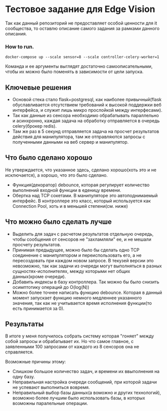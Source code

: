  # Тестовое задание для Edge Vision
 Так как данный репозиторий не предоставляет особой ценности для it сообщества, то оставлю описание самого задания за рамками данного описания. 
 
 ### How to run.
 
    docker-compose up --scale sensor=8 --scale controller-celery-worker=1
    
 Команда и ее аргументы выглядят достаточно самоописательными, чтобы их можно было поменять в зависимости от цели запуска.  
 ## Ключевые решения
 - Основой стека стало flask+postgresql, как наиболее привычный(flask обуславливается отсутствием требований к высокой поддержки веб интерфейса, и служит лишь микро прослойкой между интерфесами).
 - Так как данные из сенсора необходимо обрабатывать параллельно и асинхронно, каждая задача на обработку отправляется в очередь celery(брокер redis).
 - Там же раз в 5 секунд отправляется задача на просчет результатов действия для манипулятора, там же отправляются запросы с полученными данными на веб сервер и манипулятор.
 
 ## Что было сделано хорошо
 Не утверждается, что указанное здесь, сделано хорошо(хоть это и не исключается), а хорошо, что это было сделано.
 
 - Функция(декоратор) debounce, которая регулирует количество выполнений входной функции в еденицу времени.
 - Обертка над TCP сокетами. В манипуляторе это автоподнимаемый интерфейс. В контроллере это класс, который используется как Connection Pool, хоть и в меньшей степени(см. ниже)

 ## Что можно было сделать лучше
 
 - Выделить для задач с расчетом результатов отдельную очередь, чтобы сообщения от сенсоров не "захламляли" ее, и не мешали просчету результатов.
 - Принимая предыдущее, можно было бы сделать одно TCP соединение с манипулятором и переиспользовать его, а не пересоздовать при каждом новом запросе. В текузей версии это невозможно, так как задачи из очереди могут выполняться в разных сущностях-исполнителях, между которыми нет общих данных(кроме очереди).
 - Добавить индексы в базу контроллера. Так можно бы было снизить осимптотику операций до O(log(N))
 - Можно более точнее написать функцию debounce. Которая в данный момент запускает функцию немного медленнее указанного значения, так как не учитывается время исполнения функции(то есть принимается за 0).
 
 ## Результаты
 
 В итоге у меня получилось собрать систему которая "гоняет" между собой запросы и обрабатывает их. Но что самое главное, с заявленными 100 запросами от каждого из 8 сенсоров она не справляется. 
 
 Возможные причины этому:
 
 - Слишком большое количество задач, и времени их ввыполнения на одну базу.
 - Неправильная настройка очереди сообщений, при которой задачи не успевают выполниться вовремя.
 - Неправильный выбор базы данных(а воможно и других технологий), возможно более лучшим было использовать базы, в которых возможны паралельные операции.